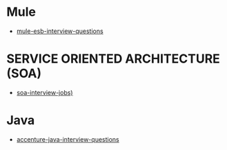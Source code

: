 # Mule
 * [mule-esb-interview-questions](https://www.wisdomjobs.com/e-university/mule-esb-interview-questions.html)

# SERVICE ORIENTED ARCHITECTURE (SOA)
  * [soa-interview-jobs)](https://www.wisdomjobs.com/soa-interview-jobs)
  
# Java
 * [accenture-java-interview-questions](https://www.wisdomjobs.com/e-university/accenture-java-interview-questions.html)
